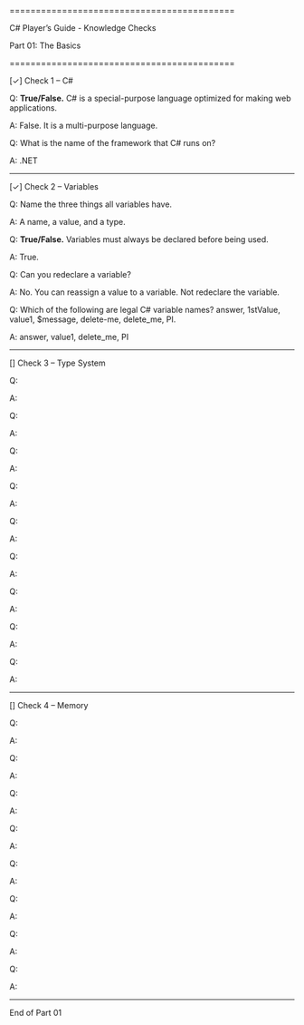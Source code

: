 ===========================================

C# Player’s Guide - Knowledge Checks

Part 01: The Basics

===========================================



\[✓] Check 1 – C#

Q: **True/False.** C# is a special-purpose language optimized for making web applications.

A: False. It is a multi-purpose language.



Q: What is the name of the framework that C# runs on?

A: .NET



-------------------------------------------



\[✓] Check 2 – Variables

Q: Name the three things all variables have.

A: A name, a value, and a type.



Q: **True/False.** Variables must always be declared before being used.

A: True.



Q: Can you redeclare a variable?

A: No. You can reassign a value to a variable. Not redeclare the variable.



Q: Which of the following are legal C# variable names? answer, 1stValue, value1, $message, delete-me, delete\_me, PI.

A: answer, value1, delete\_me, PI



-------------------------------------------



\[] Check 3 – Type System

Q: 

A: 



Q:

A:



Q:

A:



Q:

A:



Q:

A:



Q:

A:



Q:

A:



Q:

A:



Q:

A:



-------------------------------------------



\[] Check 4 – Memory

Q:

A:



Q:

A:



Q:

A:



Q:

A:



Q:

A:



Q:

A:



Q:

A:



Q:

A:



-------------------------------------------



End of Part 01



